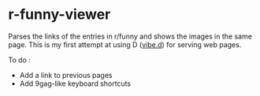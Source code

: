 r-funny-viewer
==============

Parses the links of the entries in r/funny and shows the images in the same page.
This is my first attempt at using D ([vibe.d](http://vibed.org/)) for serving web pages. 

To do :
* Add a link to previous pages
* Add 9gag-like keyboard shortcuts
